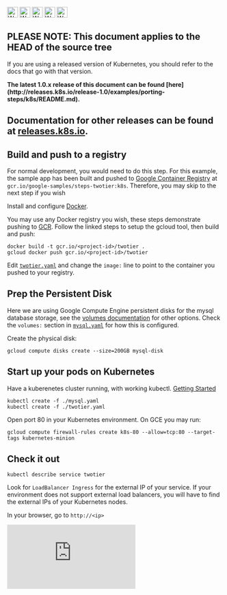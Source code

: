 <!-- BEGIN MUNGE: UNVERSIONED_WARNING -->

<!-- BEGIN STRIP_FOR_RELEASE -->

<img src="http://kubernetes.io/img/warning.png" alt="WARNING"
     width="25" height="25">
<img src="http://kubernetes.io/img/warning.png" alt="WARNING"
     width="25" height="25">
<img src="http://kubernetes.io/img/warning.png" alt="WARNING"
     width="25" height="25">
<img src="http://kubernetes.io/img/warning.png" alt="WARNING"
     width="25" height="25">
<img src="http://kubernetes.io/img/warning.png" alt="WARNING"
     width="25" height="25">

<h2>PLEASE NOTE: This document applies to the HEAD of the source tree</h2>

If you are using a released version of Kubernetes, you should
refer to the docs that go with that version.

<strong>
The latest 1.0.x release of this document can be found
[here](http://releases.k8s.io/release-1.0/examples/porting-steps/k8s/README.md).

Documentation for other releases can be found at
[releases.k8s.io](http://releases.k8s.io).
</strong>
--

<!-- END STRIP_FOR_RELEASE -->

<!-- END MUNGE: UNVERSIONED_WARNING -->

Build and push to a registry
----------------------------
For normal development, you would need to do this step. For this
example, the sample app has been built and pushed to [Google Container
Registry](https://cloud.google.com/tools/container-registry/) at
`gcr.io/google-samples/steps-twotier:k8s`. Therefore, you may skip to the
next step if you wish

Install and configure [Docker](https://docs.docker.com/installation/).

You may use any Docker registry you wish, these steps demonstrate
pushing to
[GCR](https://cloud.google.com/tools/container-registry/). Follow the
linked steps to setup the gcloud tool, then build and push:

```
docker build -t gcr.io/<project-id>/twotier .
gcloud docker push gcr.io/<project-id>/twotier
```

Edit [`twotier.yaml`](twotier.yaml) and change the `image:` line to
point to the container you pushed to your registry.

Prep the Persistent Disk
-------
Here we are using Google Compute Engine persistent disks for the mysql
database storage, see the [volumes documentation](https://github.com/docs/volumes.md)
for other options. Check the `volumes:` section in
[`mysql.yaml`](mysql.yaml) for how this is configured.

Create the physical disk:

```
gcloud compute disks create --size=200GB mysql-disk
```

Start up your pods on Kubernetes
------------
Have a kuberenetes cluster running, with working kubectl. [Getting
Started](/docs/getting-started-guides)

```
kubectl create -f ./mysql.yaml
kubectl create -f ./twotier.yaml
```

Open port 80 in your Kubernetes environment. On GCE you may run:

```
gcloud compute firewall-rules create k8s-80 --allow=tcp:80 --target-tags kubernetes-minion
```

Check it out
------------

```
kubectl describe service twotier
```

Look for `LoadBalancer Ingress` for the external IP of your
service. If your environment does not support external load balancers,
you will have to find the external IPs of your Kubernetes nodes.

In your browser, go to `http://<ip>`




<!-- BEGIN MUNGE: GENERATED_ANALYTICS -->
[![Analytics](https://kubernetes-site.appspot.com/UA-36037335-10/GitHub/examples/porting-steps/k8s/README.md?pixel)]()
<!-- END MUNGE: GENERATED_ANALYTICS -->
